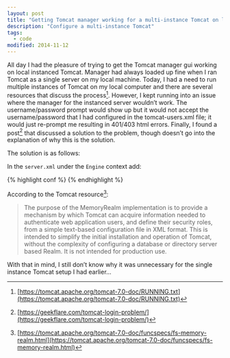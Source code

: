 ```yaml
---
layout: post
title: "Getting Tomcat manager working for a multi-instance Tomcat on localhost"
description: "Configure a multi-instance Tomcat"
tags: 
  - code
modified: 2014-11-12
---
```


All day I had the pleasure of trying to get the Tomcat manager gui working on local instanced Tomcat. Manager had always loaded up fine when I ran Tomcat as a single server on my local machine. Today, I had a need to run multiple instances of Tomcat on my local computer and there are several resources that discuss the process[^1]. However, I kept running into an issue where the manager for the instanced server wouldn’t work. The username/password prompt would show up but it would not accept the username/password that I had configured in the tomcat-users.xml file; it would just re-prompt me resulting in 401/403 html errors. Finally, I found a post[^2] that discussed a solution to the problem, though doesn’t go into the explanation of why this is the solution.

The solution is as follows:

In the `server.xml` under the `Engine` context add:

{% highlight conf %}
<Realm className="org.apache.catalina.realm.MemoryRealm" />
{% endhighlight %}

According to the Tomcat resource[^3]:

> The purpose of the MemoryRealm implementation is to provide a mechanism by which Tomcat can acquire information needed to authenticate web application users, and define their security roles, from a simple text-based configuration file in XML format. This is intended to simplify the initial installation and operation of Tomcat, without the complexity of configuring a database or directory server based Realm. It is not intended for production use.

With that in mind, I still don’t know why it was unnecessary for the single instance Tomcat setup I had earlier…


[^1]: [https://tomcat.apache.org/tomcat-7.0-doc/RUNNING.txt](https://tomcat.apache.org/tomcat-7.0-doc/RUNNING.txt)
[^2]: [https://geekflare.com/tomcat-login-problem/](https://geekflare.com/tomcat-login-problem/)
[^3]: [https://tomcat.apache.org/tomcat-7.0-doc/funcspecs/fs-memory-realm.html](https://tomcat.apache.org/tomcat-7.0-doc/funcspecs/fs-memory-realm.html)